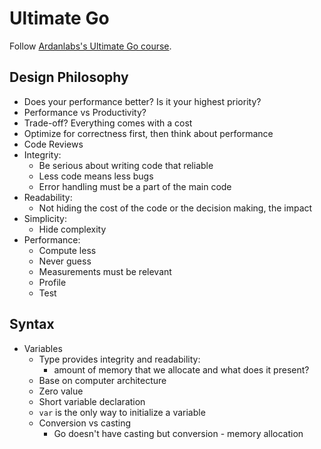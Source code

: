 # Ultimate Go

Follow [Ardanlabs's Ultimate Go course](https://github.com/ardanlabs/gotraining/blob/master/topics/courses/go/README.md).

## Design Philosophy

- Does your performance better? Is it your highest priority?
- Performance vs Productivity? 
- Trade-off? Everything comes with a cost
- Optimize for correctness first, then think about performance
- Code Reviews
- Integrity:
  - Be serious about writing code that reliable
  - Less code means less bugs
  - Error handling must be a part of the main code
- Readability: 
  - Not hiding the cost of the code or the decision making, the impact
- Simplicity: 
  - Hide complexity
- Performance: 
  - Compute less
  - Never guess
  - Measurements must be relevant
  - Profile
  - Test

## Syntax

- Variables
  - Type provides integrity and readability: 
    - amount of memory that we allocate and what does it present?
  - Base on computer architecture
  - Zero value
  - Short variable declaration
  - `var` is the only way to initialize a variable
  - Conversion vs casting
    - Go doesn't have casting but conversion - memory allocation
